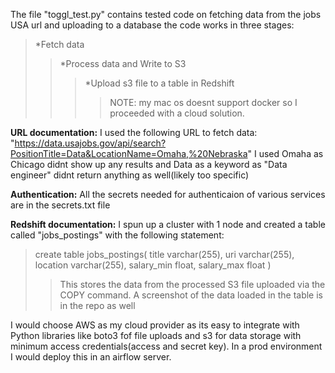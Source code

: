 The file "toggl_test.py" contains tested code on fetching data from the jobs USA url and uploading to a database
the code works in three stages:
 >*Fetch data
 >>*Process data and Write to S3 
 >>>*Upload s3 file to a table in Redshift
>>>>NOTE: my mac os doesnt support docker so I proceeded with a cloud solution. 

**URL documentation:**
I used the following URL to fetch data:
"https://data.usajobs.gov/api/search?PositionTitle=Data&LocationName=Omaha,%20Nebraska"
I used Omaha as Chicago didnt show up any results and Data as a keyword as "Data engineer" didnt return anything as well(likely too specific)

**Authentication:**
All the secrets needed for authenticaion of various services are in the secrets.txt file

**Redshift documentation:**
I spun up a cluster with 1 node and created a table called "jobs_postings" with the following statement:
>create table jobs_postings(
  title varchar(255),
  uri varchar(255),
  location varchar(255),
  salary_min float,
  salary_max float
)
>>This stores the data from the processed S3 file uploaded via the COPY command. A screenshot of the data loaded in the table is in the repo as well

I would choose AWS as my cloud provider as its easy to integrate with Python libraries like boto3 fof file uploads and s3 for data storage with minimum access credentials(access and secret key). In a prod environment I would deploy this in an airflow server.
